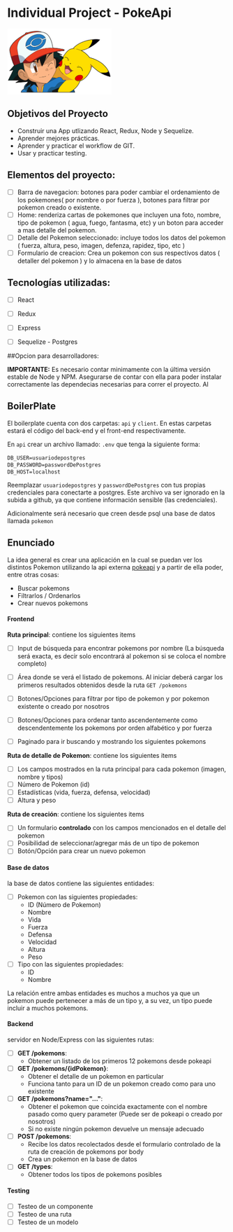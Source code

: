 

# Individual Project -  PokeApi

<p align="left">
  <img height="150" src="./pokemon.png" />
</p>

## Objetivos del Proyecto

- Construir una App utlizando React, Redux, Node y Sequelize.
- Aprender mejores prácticas.
- Aprender y practicar el workflow de GIT.
- Usar y practicar testing.


## Elementos del proyecto:


- [ ]  Barra de navegacion: botones para poder cambiar el ordenamiento de los pokemones( por nombre o por fuerza ), botones para filtrar por pokemon creado o existente.
- [ ]  Home: renderiza cartas de pokemones que incluyen una foto, nombre, tipo de pokemon ( agua, fuego, fantasma, etc) y un boton para acceder a mas detalle del pokemon.
- [ ]  Detalle del Pokemon seleccionado: incluye todos los datos del pokemon ( fuerza, altura, peso, imagen, defenza, rapidez, tipo, etc )
- [ ]  Formulario de creacion: Crea un pokemon con sus respectivos datos ( detaller del pokemon ) y lo almacena en la base de datos

## Tecnologías utilizadas:

- [ ] React 
- [ ] Redux
- [ ] Express
- [ ] Sequelize - Postgres





##Opcion para desarrolladores: 

__IMPORTANTE:__ Es necesario contar minimamente con la última versión estable de Node y NPM. Asegurarse de contar con ella para poder instalar correctamente las dependecias necesarias para correr el proyecto. Al


## BoilerPlate

El boilerplate cuenta con dos carpetas: `api` y `client`. En estas carpetas estará el código del back-end y el front-end respectivamente.

En `api` crear un archivo llamado: `.env` que tenga la siguiente forma:

```
DB_USER=usuariodepostgres
DB_PASSWORD=passwordDePostgres
DB_HOST=localhost
```

Reemplazar `usuariodepostgres` y `passwordDePostgres` con tus propias credenciales para conectarte a postgres. Este archivo va ser ignorado en la subida a github, ya que contiene información sensible (las credenciales).

Adicionalmente será necesario que creen desde psql una base de datos llamada `pokemon`



## Enunciado

La idea general es crear una aplicación en la cual se puedan ver los distintos Pokemon utilizando la api externa [pokeapi](https://pokeapi.co/) y a partir de ella poder, entre otras cosas:

  - Buscar pokemons
  - Filtrarlos / Ordenarlos
  - Crear nuevos pokemons



#### Frontend

__Ruta principal__: contiene los siguientes items
- [ ] Input de búsqueda para encontrar pokemons por nombre (La búsqueda será exacta, es decir solo encontrará al pokemon si se coloca el nombre completo)
- [ ] Área donde se verá el listado de pokemons. Al iniciar deberá cargar los primeros resultados obtenidos desde la ruta `GET /pokemons` 
- [ ] Botones/Opciones para filtrar por tipo de pokemon y por pokemon existente o creado por nosotros
- [ ] Botones/Opciones para ordenar tanto ascendentemente como descendentemente los pokemons por orden alfabético y por fuerza
- [ ] Paginado para ir buscando y mostrando los siguientes pokemons


__Ruta de detalle de Pokemon__: contiene los siguientes items
- [ ] Los campos mostrados en la ruta principal para cada pokemon (imagen, nombre y tipos)
- [ ] Número de Pokemon (id)
- [ ] Estadísticas (vida, fuerza, defensa, velocidad)
- [ ] Altura y peso

__Ruta de creación__: contiene los siguientes items
- [ ] Un formulario __controlado__ con los campos mencionados en el detalle del pokemon
- [ ] Posibilidad de seleccionar/agregar más de un tipo de pokemon
- [ ] Botón/Opción para crear un nuevo pokemon

#### Base de datos


la base de datos contiene las siguientes entidades:

- [ ] Pokemon con las siguientes propiedades:
  - ID (Número de Pokemon) 
  - Nombre 
  - Vida
  - Fuerza
  - Defensa
  - Velocidad
  - Altura
  - Peso
- [ ] Tipo con las siguientes propiedades:
  - ID
  - Nombre

La relación entre ambas entidades es muchos a muchos ya que un pokemon puede pertenecer a más de un tipo y, a su vez, un tipo puede incluir a muchos pokemons.

#### Backend


servidor en Node/Express con las siguientes rutas:


- [ ] __GET /pokemons__:
  - Obtener un listado de los primeros 12 pokemons desde pokeapi
- [ ] __GET /pokemons/{idPokemon}__:
  - Obtener el detalle de un pokemon en particular
  - Funciona tanto para un ID de un pokemon creado como para uno existente
- [ ] __GET /pokemons?name="..."__:
  - Obtener el pokemon que coincida exactamente con el nombre pasado como query parameter (Puede ser de pokeapi o creado por nosotros)
  - Si no existe ningún pokemon devuelve un mensaje adecuado
- [ ] __POST /pokemons__:
  - Recibe los datos recolectados desde el formulario controlado de la ruta de creación de pokemons por body
  - Crea un pokemon en la base de datos
- [ ] __GET /types__:
  - Obtener todos los tipos de pokemons posibles


#### Testing
- [ ] Testeo de un componente
- [ ] Testeo de una ruta 
- [ ] Testeo de un modelo
